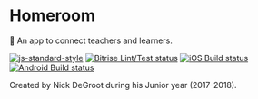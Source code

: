 # Homeroom
:school: An app to connect teachers and learners.

[![js-standard-style](https://img.shields.io/badge/code%20style-standard-brightgreen.svg?style=flat)](http://standardjs.com/)
[![Bitrise Lint/Test status](https://www.bitrise.io/app/ae770ab7a73d23c7/status.svg?token=Z_exzYDArNYYvHDaCKZNaQ)](https://www.bitrise.io/app/ae770ab7a73d23c7)
[![iOS Build status](https://build.appcenter.ms/v0.1/apps/06553d9b-f0f8-472a-a7e5-11eee8640bee/branches/master/badge)](https://appcenter.ms)
[![Android Build status](https://build.appcenter.ms/v0.1/apps/749960b5-d85b-4ce7-8458-bf0d134be205/branches/master/badge)](https://appcenter.ms)

Created by Nick DeGroot during his Junior year (2017-2018).

